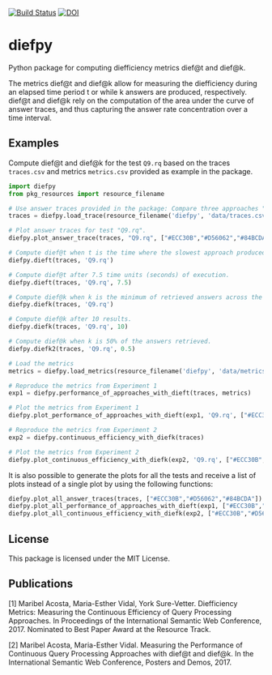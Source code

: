 [![Build Status](https://github.com/SDM-TIB/diefpy/actions/workflows/testroutine.yml/badge.svg?branch=master)](https://github.com/SDM-TIB/diefpy/actions/workflows/testroutine.yml)
[![DOI](https://zenodo.org/badge/109045351.svg)](https://zenodo.org/badge/latestdoi/109045351)


# diefpy
Python package for computing diefficiency metrics dief@t and dief@k.

The metrics dief@t and dief@k allow for measuring the diefficiency during an elapsed time period t or while k answers are produced, respectively. dief@t and dief@k rely on the computation of the area under the curve of answer traces, and thus capturing the answer rate concentration over a time interval.

## Examples
Compute dief@t and dief@k for the test `Q9.rq` based on the traces `traces.csv` and metrics `metrics.csv` provided as example in the package. 
```python
import diefpy
from pkg_resources import resource_filename

# Use answer traces provided in the package: Compare three approaches "Selective", "Not Adaptive", "Random" when executing the test "Q9.rq".
traces = diefpy.load_trace(resource_filename('diefpy', 'data/traces.csv')) 

# Plot answer traces for test "Q9.rq".
diefpy.plot_answer_trace(traces, "Q9.rq", ["#ECC30B","#D56062","#84BCDA"]).show()

# Compute dief@t when t is the time where the slowest approach produced the last answer.
diefpy.dieft(traces, 'Q9.rq')

# Compute dief@t after 7.5 time units (seconds) of execution. 
diefpy.dieft(traces, 'Q9.rq', 7.5)

# Compute dief@k when k is the minimum of retrieved answers across the approaches.
diefpy.diefk(traces, 'Q9.rq')

# Compute dief@k after 10 results.
diefpy.diefk(traces, 'Q9.rq', 10)

# Compute dief@k when k is 50% of the answers retrieved.
diefpy.diefk2(traces, 'Q9.rq', 0.5)

# Load the metrics
metrics = diefpy.load_metrics(resource_filename('diefpy', 'data/metrics.csv'))

# Reproduce the metrics from Experiment 1
exp1 = diefpy.performance_of_approaches_with_dieft(traces, metrics)

# Plot the metrics from Experiment 1
diefpy.plot_performance_of_approaches_with_dieft(exp1, 'Q9.rq', ["#ECC30B","#D56062","#84BCDA"]).show()

# Reproduce the metrics from Experiment 2
exp2 = diefpy.continuous_efficiency_with_diefk(traces)

# Plot the metrics from Experiment 2
diefpy.plot_continuous_efficiency_with_diefk(exp2, 'Q9.rq', ["#ECC30B","#D56062","#84BCDA"]).show()
```

It is also possible to generate the plots for all the tests and receive a list of plots instead of a single plot by using the following functions:
```python
diefpy.plot_all_answer_traces(traces, ["#ECC30B","#D56062","#84BCDA"])
diefpy.plot_all_performance_of_approaches_with_dieft(exp1, ["#ECC30B","#D56062","#84BCDA"])
diefpy.plot_all_continuous_efficiency_with_diefk(exp2, ["#ECC30B","#D56062","#84BCDA"])
```

## License 
This package is licensed under the MIT License.

## Publications
[1] Maribel Acosta, Maria-Esther Vidal, York Sure-Vetter. Diefficiency Metrics: Measuring the Continuous Efficiency of Query Processing Approaches. In Proceedings of the International Semantic Web Conference, 2017. Nominated to Best Paper Award at the Resource Track. 

[2] Maribel Acosta, Maria-Esther Vidal. Measuring the Performance of Continuous Query Processing Approaches with dief@t and dief@k. In  the International Semantic Web Conference, Posters and Demos, 2017.
